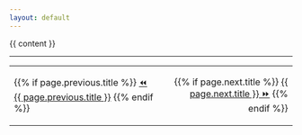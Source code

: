 ```yaml
---
layout: default
---
```


{{ content }}


<hr/>

<table style="width: 100%">
<tr>
<td style="text-align: left">

{{% if page.previous.title %}}
<a href="{{ page.previous.url | relative_url }}">⏪ {{ page.previous.title }}</a>
{{% endif %}}

</td><td style="text-align: center">

</td><td style="text-align: right">

{{% if page.next.title %}}
<a href="{{ page.next.url | relative_url }}">{{ page.next.title }} ⏩</a>
{{% endif %}}

</td></tr>
</table>
